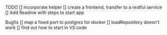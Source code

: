 TODO
[] incorporate helper
[] create a frontend, transfer to a restful service
[] Add Readme with steps to start app

Bugfix
[] map a fixed port to postgres for docker
[] loadRepository doesn't work
[] find out how to start in VS code



